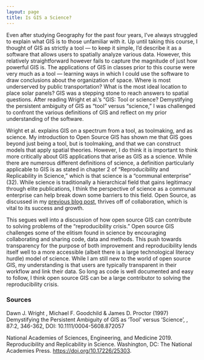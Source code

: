 ```yaml
---
layout: page
title: Is GIS a Science?
---
```


Even after studying Geography for the past four years, I’ve always struggled to explain what GIS is to those unfamiliar with it. Up until taking this course, I thought of GIS as strictly a tool — to keep it simple, I’d describe it as a software that allows users to spatially analyze various data. However, this relatively straightforward however fails to capture the magnitude of just how powerful GIS is. The applications of GIS in classes prior to this course were very much as a tool — learning ways in which I could use the software to draw conclusions about the organization of space. Where is most underserved by public transportation? What is the most ideal location to place solar panels? GIS was a stepping stone to reach answers to spatial questions. After reading Wright et al.’s “GIS: Tool or science? Demystifying the persistent ambiguity of GIS as “tool” versus “science,” I was challenged to confront the various definitions of GIS and reflect on my prior understanding of the software.

Wright et al. explains GIS on a spectrum from a tool, as toolmaking, and as science. My introduction to Open Source GIS has shown me that GIS goes beyond just being a tool, but is toolmaking, and that we can construct models that apply spatial theories. However, I do think it is important to think more critically about GIS applications that arise as GIS as a science. While there are numerous different definitions of science, a definition particularly applicable to GIS is as stated in chapter 2 of “Reproducibility and Replicability in Science,” which is that science is a “communal enterprise” (32).  While science is traditionally a hierarchical field that gains legitimacy through elite publications, I think the perspective of science as a communal enterprise can help break down some barriers to this field. Open Source, as discussed in my [previous blog post](open-source.md), thrives off of collaboration, which is vital to its success and growth. 

This segues well into a discussion of how open source GIS can contribute to solving problems of the “reproducibility crisis.” Open source GIS challenges some of the elitism found in science by encouraging collaborating and sharing code, data and methods. This push towards transparency for the purpose of both improvement and reproducibility lends itself well to a more accessible (albeit there is a large technological literacy hurdle) model of science. While I am still new to the world of open source GIS, my understanding is that users are typically transparent in their workflow and link their data. So long as code is well documented and easy to follow, I think open source GIS can be a large contributor to solving the reproducibility crisis.

### Sources
Dawn J. Wright , Michael F. Goodchild & James D. Proctor (1997) Demystifying the Persistent Ambiguity of GIS as ‘Tool’ versus ‘Science’, , 87:2, 346-362, DOI: 10.1111/0004-5608.872057

National Academies of Sciences, Engineering, and Medicine 2019. Reproducibility and Replicability in Science. Washington, DC: The National Academies Press. https://doi.org/10.17226/25303.
